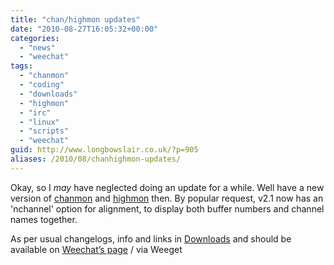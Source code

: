 ```yaml
---
title: "chan/highmon updates"
date: "2010-08-27T16:05:32+00:00"
categories: 
  - "news"
  - "weechat"
tags: 
  - "chanmon"
  - "coding"
  - "downloads"
  - "highmon"
  - "irc"
  - "linux"
  - "scripts"
  - "weechat"
guid: http://www.longbowslair.co.uk/?p=905
aliases: /2010/08/chanhighmon-updates/
---
```


Okay, so I _may_ have neglected doing an update for a while. Well have a new version of [chanmon](/downloads/weechat-scripts/chanmon/) and [highmon](/downloads/weechat-scripts/highmon/) then.
By popular request, v2.1 now has an 'nchannel' option for alignment, to display both buffer numbers and channel names together.

As per usual changelogs, info and links in [Downloads](/downloads/) and should be available on [Weechat’s page](http://www.weechat.org/scripts/) / via Weeget
